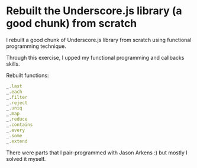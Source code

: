 # Rebuilt the Underscore.js library (a good chunk) from scratch

I rebuilt a good chunk of Underscore.js library from scratch using functional programming technique. 

Through this exercise, I upped my functional programming and callbacks skills. 

Rebuilt functions: 
```javascript
_.last
_.each
_.filter
_.reject
_.uniq
_.map
_.reduce
_.contains
_.every
_.some
_.extend
```

There were parts that I pair-programmed with Jason Arkens :) but mostly I solved it myself. 


